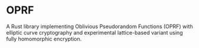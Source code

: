 # OPRF

A Rust library implementing Oblivious Pseudorandom Functions (OPRF) with elliptic curve cryptography and experimental lattice-based variant using fully homomorphic encryption.

